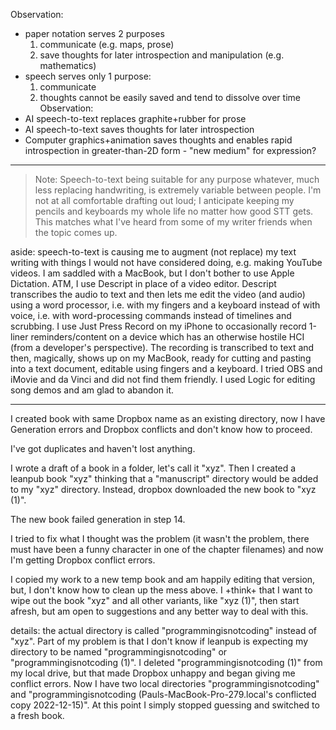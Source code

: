 Observation: 
- paper notation serves 2 purposes
	1. communicate (e.g. maps, prose)
	2. save thoughts for later introspection and manipulation (e.g. mathematics)
- speech serves only 1 purpose:
	1. communicate
	2. thoughts cannot be easily saved and tend to dissolve over time
Observation:
- AI speech-to-text replaces graphite+rubber for prose
- AI speech-to-text saves thoughts for later introspection
- Computer graphics+animation saves thoughts and enables rapid introspection in greater-than-2D form - "new medium" for expression?
- ---
> Note: Speech-to-text being suitable for any purpose whatever, much less replacing handwriting, is extremely variable between people. I'm not at all comfortable drafting out loud; I anticipate keeping my pencils and keyboards my whole life no matter how good STT gets. This matches what I've heard from some of my writer friends when the topic comes up.

aside: speech-to-text is causing me to augment (not replace) my text writing with things I would not have considered doing, e.g. making YouTube videos.  I am saddled with a MacBook, but I don't bother to use Apple Dictation. ATM, I use Descript in place of a video editor. Descript transcribes the audio to text and then lets me edit the video (and audio) using a word processor, i.e. with my fingers and a keyboard instead of with voice, i.e. with word-processing commands instead of timelines and scrubbing.  I use Just Press Record on my iPhone to occasionally record 1-liner reminders/content on a device which has an otherwise hostile HCI (from a developer's perspective).  The recording is transcribed to text and then, magically, shows up on my MacBook, ready for cutting and pasting into a text document, editable using fingers and a keyboard.  I tried OBS and iMovie and da Vinci and did not find them friendly.  I used Logic for editing song demos and am glad to abandon it.

---

I created book with same Dropbox name as an existing directory, now I have Generation errors and Dropbox conflicts and don't know how to proceed.

I've got duplicates and haven't lost anything.

I wrote a draft of a book in a folder, let's call it "xyz".  Then I created a leanpub book "xyz" thinking that a "manuscript" directory would be added to my "xyz" directory.  Instead, dropbox downloaded the new book to "xyz (1)".

The new book failed generation in step 14.

I tried to fix what I thought was the problem (it wasn't the problem, there must have been a funny character in one of the chapter filenames) and now I'm getting Dropbox conflict errors.

I copied my work to a new temp book and am happily editing that version, but, I don't know how to clean up the mess above.  I +think+ that I want to wipe out the book "xyz" and all other variants, like "xyz (1)", then start afresh, but am open to suggestions and any better way to deal with this.

details: the actual directory is called "programmingisnotcoding" instead of "xyz".  Part of my problem is that I don't know if leanpub is expecting my directory to be named "programmingisnotcoding" or "programmingisnotcoding (1)".  I deleted "programmingisnotcoding (1)" from my local drive, but that made Dropbox unhappy and began giving me conflict errors.  Now I have two local directories "programmingisnotcoding" and "programmingisnotcoding (Pauls-MacBook-Pro-279.local's conflicted copy 2022-12-15)".  At this point I simply stopped guessing and switched to a fresh book.
